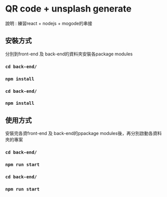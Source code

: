 # QR code + unsplash generate

 說明 : 練習react + nodejs + mogode的串接

## 安裝方式


分別到front-end 及 back-end的資料夾安裝各package modules
### `cd back-end/`
### `npm install`

### `cd back-end/`
### `npm install`

## 使用方式

安裝完各資front-end 及 back-end的ppackage modules後，再分別啟動各資料夾的專案
### `cd back-end/`
### `npm run start`

### `cd back-end/`
### `npm run start`
